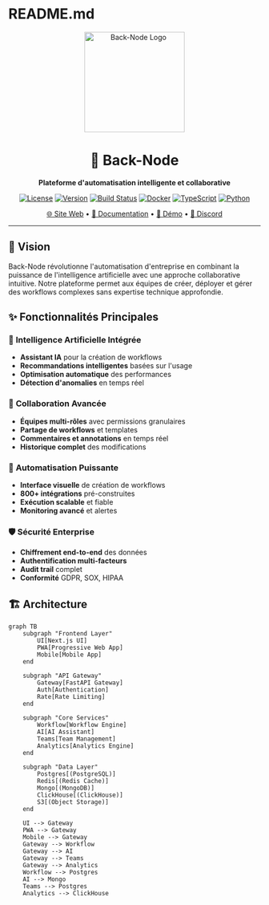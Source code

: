 # README.md

<div align="center">
  <img src="docs/images/logo.svg" alt="Back-Node Logo" width="200"/>
  
  # 🚀 Back-Node
  
  **Plateforme d'automatisation intelligente et collaborative**
  
  [![License](https://img.shields.io/badge/license-MIT-blue.svg)](LICENSE)
  [![Version](https://img.shields.io/badge/version-1.0.0-green.svg)](CHANGELOG.md)
  [![Build Status](https://github.com/back-node/back-node-core/workflows/CI/badge.svg)](https://github.com/back-node/back-node-core/actions)
  [![Docker](https://img.shields.io/badge/docker-ready-blue.svg)](docker-compose.yml)
  [![TypeScript](https://img.shields.io/badge/TypeScript-Ready-blue.svg)](frontend/tsconfig.json)
  [![Python](https://img.shields.io/badge/Python-3.11+-green.svg)](backend/requirements.txt)
  
  [🌐 Site Web](https://back-node.dev) • 
  [📖 Documentation](https://docs.back-node.dev) • 
  [🚀 Démo](https://demo.back-node.dev) • 
  [💬 Discord](https://discord.gg/back-node)
</div>

---

## 🎯 **Vision**

Back-Node révolutionne l'automatisation d'entreprise en combinant la puissance de l'intelligence artificielle avec une approche collaborative intuitive. Notre plateforme permet aux équipes de créer, déployer et gérer des workflows complexes sans expertise technique approfondie.

## ✨ **Fonctionnalités Principales**

### 🤖 **Intelligence Artificielle Intégrée**
- **Assistant IA** pour la création de workflows
- **Recommandations intelligentes** basées sur l'usage
- **Optimisation automatique** des performances
- **Détection d'anomalies** en temps réel

### 👥 **Collaboration Avancée**
- **Équipes multi-rôles** avec permissions granulaires
- **Partage de workflows** et templates
- **Commentaires et annotations** en temps réel
- **Historique complet** des modifications

### 🔧 **Automatisation Puissante**
- **Interface visuelle** de création de workflows
- **800+ intégrations** pré-construites
- **Exécution scalable** et fiable
- **Monitoring avancé** et alertes

### 🛡️ **Sécurité Enterprise**
- **Chiffrement end-to-end** des données
- **Authentification multi-facteurs**
- **Audit trail** complet
- **Conformité** GDPR, SOX, HIPAA

## 🏗️ **Architecture**

```mermaid
graph TB
    subgraph "Frontend Layer"
        UI[Next.js UI]
        PWA[Progressive Web App]
        Mobile[Mobile App]
    end
    
    subgraph "API Gateway"
        Gateway[FastAPI Gateway]
        Auth[Authentication]
        Rate[Rate Limiting]
    end
    
    subgraph "Core Services"
        Workflow[Workflow Engine]
        AI[AI Assistant]
        Teams[Team Management]
        Analytics[Analytics Engine]
    end
    
    subgraph "Data Layer"
        Postgres[(PostgreSQL)]
        Redis[(Redis Cache)]
        Mongo[(MongoDB)]
        ClickHouse[(ClickHouse)]
        S3[(Object Storage)]
    end
    
    UI --> Gateway
    PWA --> Gateway
    Mobile --> Gateway
    Gateway --> Workflow
    Gateway --> AI
    Gateway --> Teams
    Gateway --> Analytics
    Workflow --> Postgres
    AI --> Mongo
    Teams --> Postgres
    Analytics --> ClickHouse
